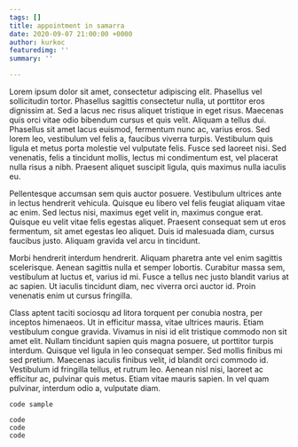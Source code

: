 ```yaml
---
tags: []
title: appointment in samarra
date: 2020-09-07 21:00:00 +0000
author: kurkoc
featuredimg: ''
summary: ''

---
```

Lorem ipsum dolor sit amet, consectetur adipiscing elit. Phasellus vel sollicitudin tortor. Phasellus sagittis consectetur nulla, ut porttitor eros dignissim at. Sed a lacus nec risus aliquet tristique in eget risus. Maecenas quis orci vitae odio bibendum cursus et quis velit. Aliquam a tellus dui. Phasellus sit amet lacus euismod, fermentum nunc ac, varius eros. Sed lorem leo, vestibulum vel felis a, faucibus viverra turpis. Vestibulum quis ligula et metus porta molestie vel vulputate felis. Fusce sed laoreet nisi. Sed venenatis, felis a tincidunt mollis, lectus mi condimentum est, vel placerat nulla risus a nibh. Praesent aliquet suscipit ligula, quis maximus nulla iaculis eu.

Pellentesque accumsan sem quis auctor posuere. Vestibulum ultrices ante in lectus hendrerit vehicula. Quisque eu libero vel felis feugiat aliquam vitae ac enim. Sed lectus nisi, maximus eget velit in, maximus congue erat. Quisque eu velit vitae felis egestas aliquet. Praesent consequat sem ut eros fermentum, sit amet egestas leo aliquet. Duis id malesuada diam, cursus faucibus justo. Aliquam gravida vel arcu in tincidunt.

Morbi hendrerit interdum hendrerit. Aliquam pharetra ante vel enim sagittis scelerisque. Aenean sagittis nulla et semper lobortis. Curabitur massa sem, vestibulum at luctus et, varius id mi. Fusce a tellus nec justo blandit varius at ac sapien. Ut iaculis tincidunt diam, nec viverra orci auctor id. Proin venenatis enim ut cursus fringilla.

Class aptent taciti sociosqu ad litora torquent per conubia nostra, per inceptos himenaeos. Ut in efficitur massa, vitae ultrices mauris. Etiam vestibulum congue gravida. Vivamus in nisi id elit tristique commodo non sit amet elit. Nullam tincidunt sapien quis magna posuere, ut porttitor turpis interdum. Quisque vel ligula in leo consequat semper. Sed mollis finibus mi sed pretium. Maecenas iaculis finibus velit, id blandit orci commodo id. Vestibulum id fringilla tellus, et rutrum leo. Aenean nisl nisi, laoreet ac efficitur ac, pulvinar quis metus. Etiam vitae mauris sapien. In vel quam pulvinar, interdum odio a, vulputate diam.

    code sample
    
    code
    code
    code
    